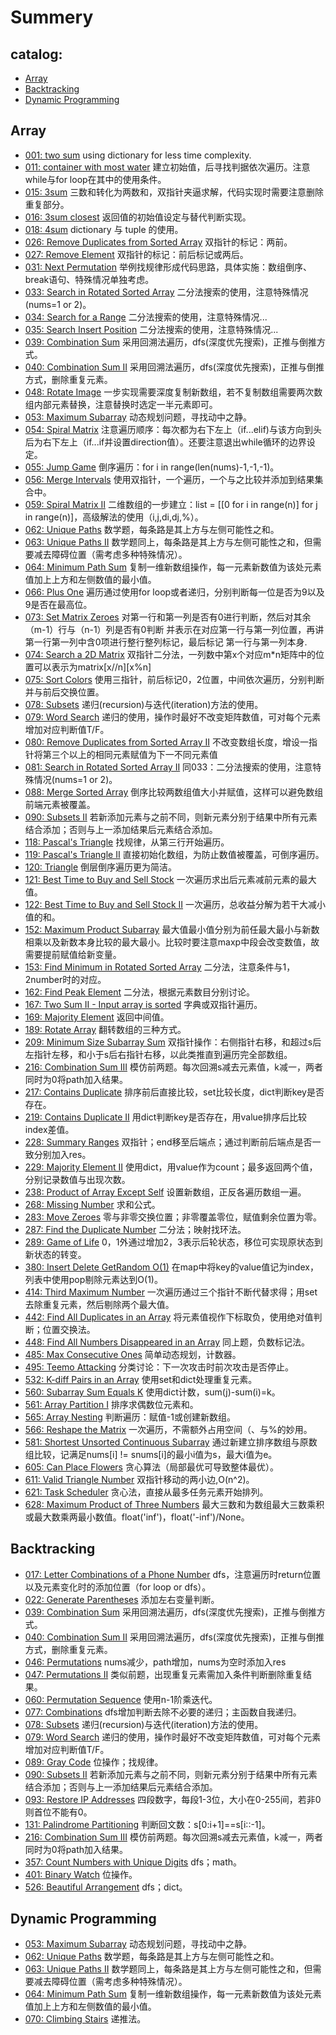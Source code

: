 # Summery

## catalog:
- [Array](#array)
- [Backtracking](#backtracking)
- [Dynamic Programming](#dynamic-programming)

## Array

- [001: two sum](/array/two_sum.md) 
using dictionary for less time complexity.
- [011: container with most water](/array/container_with_most_water.md) 
建立初始值，后寻找判据依次遍历。注意while与for loop在其中的使用条件。
- [015: 3sum](/array/3sum.md) 
三数和转化为两数和，双指针夹逼求解，代码实现时需要注意删除重复部分。
- [016: 3sum closest](/array/3sum_closest.md)
返回值的初始值设定与替代判断实现。
- [018: 4sum](/array/4sum.md)
dictionary 与 tuple 的使用。
- [026: Remove Duplicates from Sorted Array](/array/Remove_Duplicates_from_Sorted_Array.md)
双指针的标记：两前。
- [027: Remove Element](/array/Remove_Element.md)
双指针的标记：前后标记或两后。
- [031: Next Permutation](/array/Next_Permutation.md)
举例找规律形成代码思路，具体实施：数组倒序、break语句、特殊情况单独考虑。
- [033: Search in Rotated Sorted Array](/array/Search_in_Rotated_Sorted_Array.md)
二分法搜索的使用，注意特殊情况(nums=1 or 2)。
- [034: Search for a Range](array/Search_for_a_Range.md)
二分法搜索的使用，注意特殊情况...
- [035: Search Insert Position](array/Search_Insert_Position.md)
二分法搜索的使用，注意特殊情况...
- [039: Combination Sum](/array/Combination_Sum.md) 
采用回溯法遍历，dfs(深度优先搜索)，正推与倒推方式。
- [040: Combination Sum II](/array/Combination_Sum_II.md)
采用回溯法遍历，dfs(深度优先搜索)，正推与倒推方式，删除重复元素。
- [048: Rotate Image](/array/Rotate_Image.md)
一步实现需要深度复制新数组，若不复制数组需要两次数组内部元素替换，注意替换时选定一半元素即可。
- [053: Maximum Subarray](/array/Maximum_Subarray.md)
动态规划问题，寻找动中之静。
- [054: Spiral Matrix](/array/Spiral_Matrix.md)
注意遍历顺序：每次都为右下左上（if...elif)与该方向到头后为右下左上（if...if并设置direction值）。还要注意退出while循环的边界设定。
- [055: Jump Game](/array/Jump_Game.md) 
倒序遍历：for i in range(len(nums)-1,-1,-1)。
- [056: Merge Intervals](/array/Merge_Intervals.md) 
使用双指针，一个遍历，一个与之比较并添加到结果集合中。
- [059: Spiral Matrix II](/array/Spiral_Matrix_II.md)
二维数组的一步建立：list = [[0 for i in range(n)] for j in range(n)]，高级解法的使用（i,j,di,dj,%）。
- [062: Unique Paths](/array/Unique_Paths.md)
数学题，每条路是其上方与左侧可能性之和。
- [063: Unique Paths II](array/Unique_Paths_II.md)
数学题同上，每条路是其上方与左侧可能性之和，但需要减去障碍位置（需考虑多种特殊情况）。
- [064: Minimum Path Sum](/array/Minimum_Path_Sum.md)
复制一维新数组操作，每一元素新数值为该处元素值加上上方和左侧数值的最小值。
- [066: Plus One](/array/Plus_One.md)
遍历通过使用for loop或者递归，分别判断每一位是否为9以及9是否在最高位。
- [073: Set Matrix Zeroes](/array/Set_Matrix_Zeroes.md)
对第一行和第一列是否有0进行判断，然后对其余（m-1）行与（n-1）列是否有0判断
并表示在对应第一行与第一列位置，再讲第一行第一列中含0项进行整行整列标记，最后标记
第一行与第一列本身.
- [074: Search a 2D Matrix](/array/Search_a_2D_Matrix.md)
双指针二分法，一列数中第x个对应m*n矩阵中的位置可以表示为matrix[x//n][x%n]
- [075: Sort Colors](/array/Sort_Colors.md)
使用三指针，前后标记0，2位置，中间依次遍历，分别判断并与前后交换位置。
- [078: Subsets](/array/Subsets.md)
递归(recursion)与迭代(iteration)方法的使用。
- [079: Word Search](/array/Word_Search.md)
递归的使用，操作时最好不改变矩阵数值，可对每个元素增加对应判断值T/F。
- [080: Remove Duplicates from Sorted Array II](/array/Remove_Duplicates_from_Sorted_Array2.md)
不改变数组长度，增设一指针将第三个以上的相同元素赋值为下一不同元素值
- [081: Search in Rotated Sorted Array II](/array/Search_in_Rotated_Sorted_Array_II.md)
同033：二分法搜索的使用，注意特殊情况(nums=1 or 2)。
- [088: Merge Sorted Array](/array/Merge_Sorted_Array.md)
倒序比较两数组值大小并赋值，这样可以避免数组前端元素被覆盖。
- [090: Subsets II](/array/Subsets_II.md)
若新添加元素与之前不同，则新元素分别于结果中所有元素结合添加；否则与上一添加结果后元素结合添加。
- [118: Pascal's Triangle](/array/Pascal's_Triangle.md)
找规律，从第三行开始遍历。
- [119: Pascal's Triangle II](/array/Pascal's_Triangle_II.md)
直接初始化数组，为防止数值被覆盖，可倒序遍历。
- [120: Triangle](/array/Triangle.md)
倒层倒序遍历更为简洁。
- [121: Best Time to Buy and Sell Stock](/array/Best_Time_to_Buy_and_Sell_Stock.md)
一次遍历求出后元素减前元素的最大值。
- [122: Best Time to Buy and Sell Stock II](/array/Best_Time_to_Buy_and_Sell_Stock_II.md)
一次遍历，总收益分解为若干大减小值的和。
- [152: Maximum Product Subarray](/array/Maximum_Product_Subarray.md)
最大值最小值分别为前任最大最小与新数相乘以及新数本身比较的最大最小。比较时要注意maxp中段会改变数值，故需要提前赋值给新变量。
- [153: Find Minimum in Rotated Sorted Array](/array/Find_Minimum_in_Rotated_Sorted_Array.md)
二分法，注意条件与1，2number时的对应。
- [162: Find Peak Element](/array/Find_Peak_Element.md)
二分法，根据元素数目分别讨论。
- [167: Two Sum II - Input array is sorted](/array/Two_Sum_II_Input_array_is_sorted.md)
字典或双指针遍历。
- [169: Majority Element](/array/Majority_Element.md)
返回中间值。
- [189: Rotate Array](/array/Rotate_Array.md)
翻转数组的三种方式。
- [209: Minimum Size Subarray Sum](/array/Minimum_Size_Subarray_Sum.md)
双指针操作：右侧指针右移，和超过s后左指针左移，和小于s后右指针右移，以此类推直到遍历完全部数组。
- [216: Combination Sum III](/array/Combination_Sum_III.md)
模仿前两题。每次回溯s减去元素值，k减一，两者同时为0将path加入结果。
- [217: Contains Duplicate](/array/Contains_Duplicate.md)
排序前后直接比较，set比较长度，dict判断key是否存在。
- [219: Contains Duplicate II](/array/Contains_Duplicate_II.md)
用dict判断key是否存在，用value排序后比较index差值。
- [228: Summary Ranges](/array/Summary_Ranges.md)
双指针；end移至后端点；通过判断前后端点是否一致分别加入res。
- [229: Majority Element II](/array/Majority_Element.md)
使用dict，用value作为count；最多返回两个值，分别记录数值与出现次数。
- [238: Product of Array Except Self](/array/Product_of_Array_Except_Self.md)
设置新数组，正反各遍历数组一遍。
- [268: Missing Number](/array/Missing_Number.md)
求和公式。
- [283: Move Zeroes](/array/Move_Zeroes.md)
零与非零交换位置；非零覆盖零位，赋值剩余位置为零。
- [287: Find the Duplicate Number](/array/Find_the_Duplicate_Number.md)
二分法；映射找环法。
- [289: Game of Life](/array/Game_of_Life.md)
0，1外通过增加2，3表示后轮状态，移位可实现原状态到新状态的转变。
- [380: Insert Delete GetRandom O(1)](/array/Insert_Delete_GetRandom_O(1).md)
在map中将key的value值记为index，列表中使用pop剔除元素达到O(1)。
- [414: Third Maximum Number](/array/Third_Maximum_Number.md)
一次遍历通过三个指针不断代替求得；用set去除重复元素，然后剔除两个最大值。
- [442: Find All Duplicates in an Array](/array/Find_All_Duplicates_in_an_Array.md)
将元素值视作下标取负，使用绝对值判断；位置交换法。
- [448: Find All Numbers Disappeared in an Array](/array/Find_All_Numbers_Disappeared_in_an_Array.md)
同上题，负数标记法。
- [485: Max Consecutive Ones](/array/Max_Consecutive_Ones.md)
简单动态规划，计数器。
- [495: Teemo Attacking](/array/Teemo_Attacking.md)
分类讨论：下一次攻击时前次攻击是否停止。
- [532: K-diff Pairs in an Array](/array/K-diff_Pairs_in_an_Array.md)
使用set和dict处理重复元素。
- [560: Subarray Sum Equals K](/array/Subarray_Sum_Equals_K.md)
使用dict计数，sum(j)-sum(i)=k。
- [561: Array Partition I](/array/Array_Partition_I.md)
排序求偶数位元素和。
- [565: Array Nesting](/array/Array_Nesting.md)
判断遍历：赋值-1或创建新数组。
- [566: Reshape the Matrix](/array/Reshape_the_Matrix.md)
一次遍历，不需额外占用空间（、与%的妙用。
- [581: Shortest Unsorted Continuous Subarray](/array/Shortest_Unsorted_Continuous_Subarray.md)
通过新建立排序数组与原数组比较，记满足nums[i] != snums[i]的最小i值为s，最大i值为e。
- [605: Can Place Flowers](/array/Can_Place_Flowers.md)
贪心算法（局部最优可导致整体最优）。
- [611: Valid Triangle Number](/array/Valid_Triangle_Number.md)
双指针移动的两小边,O(n^2)。
- [621: Task Scheduler](/array/Task_Scheduler.md)
贪心法，直接从最多任务元素开始排列。
- [628: Maximum Product of Three Numbers](/array/Maximum_Product_of_Three_Numbers.md)
最大三数和为数组最大三数乘积或最大数乘两最小数值。float('inf')，float('-inf')/None。

## Backtracking

- [017: Letter Combinations of a Phone Number](/backtracking/Letter_Combinations_of_a_Phone_Number.md)
dfs，注意遍历时return位置以及元素变化时的添加位置（for loop or dfs）。
- [022: Generate Parentheses](/backtracking/Generate_Parentheses.md)
添加左右变量判断。
- [039: Combination Sum](/array/Combination_Sum.md) 
采用回溯法遍历，dfs(深度优先搜索)，正推与倒推方式。
- [040: Combination Sum II](/array/Combination_Sum_II.md)
采用回溯法遍历，dfs(深度优先搜索)，正推与倒推方式，删除重复元素。
- [046: Permutations](/backtracking/Permutations.md)
nums减少，path增加，nums为空时添加入res
- [047: Permutations II](/backtracking/Permutations_II.md)
类似前题，出现重复元素需加入条件判断删除重复结果。
- [060: Permutation Sequence](/backtracking/Permutation_Sequence.md)
使用n-1阶乘迭代。
- [077: Combinations](/backtracking/Combinations.md)
dfs增加判断去除不必要的递归；主函数自我递归。
- [078: Subsets](/array/Subsets.md)
递归(recursion)与迭代(iteration)方法的使用。
- [079: Word Search](/array/Word_Search.md)
递归的使用，操作时最好不改变矩阵数值，可对每个元素增加对应判断值T/F。
- [089: Gray Code](/backtracking/Gray_Code.md)
位操作；找规律。
- [090: Subsets II](/array/Subsets_II.md)
若新添加元素与之前不同，则新元素分别于结果中所有元素结合添加；否则与上一添加结果后元素结合添加。
- [093: Restore IP Addresses](/backtracking/Restore_IP_Addresses.md)
四段数字，每段1-3位，大小在0-255间，若非0则首位不能有0。
- [131: Palindrome Partitioning](/backtracking/Palindrome_Partitioning.md)
判断回文数：s[0:i+1]==s[i::-1]。
- [216: Combination Sum III](/array/Combination_Sum_III.md)
模仿前两题。每次回溯s减去元素值，k减一，两者同时为0将path加入结果。
- [357: Count Numbers with Unique Digits](/backtracking/Count_Numbers_with_Unique_Digits.md)
dfs；math。
- [401: Binary Watch](/backtracking/Binary_Watch.md)
位操作。
- [526: Beautiful Arrangement](/backtracking/Beautiful_Arrangement.md)
dfs；dict。

## Dynamic Programming
- [053: Maximum Subarray](/array/Maximum_Subarray.md)
动态规划问题，寻找动中之静。
- [062: Unique Paths](/array/Unique_Paths.md)
数学题，每条路是其上方与左侧可能性之和。
- [063: Unique Paths II](array/Unique_Paths_II.md)
数学题同上，每条路是其上方与左侧可能性之和，但需要减去障碍位置（需考虑多种特殊情况）。
- [064: Minimum Path Sum](/array/Minimum_Path_Sum.md)
复制一维新数组操作，每一元素新数值为该处元素值加上上方和左侧数值的最小值。
- [070: Climbing Stairs](/DynamicProgramming/Climbing_Stairs.md)
递推法。

